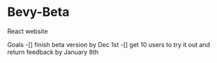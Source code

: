 # Bevy-Beta
React website

Goals
-[] finish beta version by Dec 1st
-[] get 10 users to try it out and return feedback by January 8th
